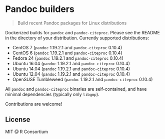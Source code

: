 
# Pandoc builders

> Build recent Pandoc packages for Linux distributions

Dockerized builds for `pandoc` and `pandoc-citeproc`. Please see the README in the directory of your distribution. Currently supported distributions:
* CentOS 7 (`pandoc` 1.19.2.1 and `pandoc-citeproc` 0.10.4)
* CentOS 6 (`pandoc` 1.19.2.1 and `pandoc-citeproc` 0.10.4)
* Fedora 24 (`pandoc` 1.19.2.1 and `pandoc-citeproc` 0.10.4)
* Ubuntu 16.04 (`pandoc` 1.19.2.1 and `pandoc-citeproc` 0.10.4)
* Ubuntu 14.04 (`pandoc` 1.19.2.1 and `pandoc-citeproc` 0.10.4)
* Ubuntu 12.04 (`pandoc` 1.19.2.1 and `pandoc-citeproc` 0.10.4)
* OpenSUSE Tumbleweed (`pandoc` 1.19.2.1 and `pandoc-citeproc` 0.10.4)

All `pandoc` and `pandoc-citeproc` binaries are self-contained, and have minimal dependencies (typically only `libgmp`).

Contributions are welcome!

## License

MIT @ R Consortium
